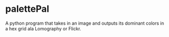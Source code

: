 # palettePal

A python program that takes in an image and outputs its dominant colors in a hex grid ala Lomography or Flickr. 